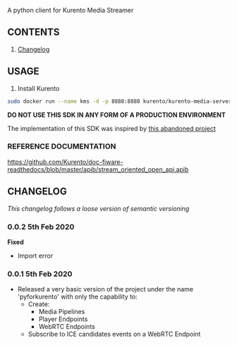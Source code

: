 A python client for Kurento Media Streamer

## CONTENTS
1. [Changelog](#change)

## USAGE
1. Install Kurento
```bash
sudo docker run --name kms -d -p 8888:8888 kurento/kurento-media-server
```

**DO NOT USE THIS SDK IN ANY FORM OF A PRODUCTION ENVIRONMENT**

The implementation of this SDK was inspired by [this abandoned project](https://github.com/minervaproject/pykurento/tree/master/pykurento)

### REFERENCE DOCUMENTATION
https://github.com/Kurento/doc-fiware-readthedocs/blob/master/apib/stream_oriented_open_api.apib


## CHANGELOG <a id = "change"></a>
*This changelog follows a loose version of semantic versioning*
### 0.0.2 5th Feb 2020
**Fixed**
* Import error

### 0.0.1 5th Feb 2020
* Released a very basic version of the project under the name 'pyforkurento' with only the capability to:
    - Create:
        - Media Pipelines
        - Player Endpoints
        - WebRTC Endpoints
    - Subscribe to ICE candidates events on a WebRTC Endpoint
